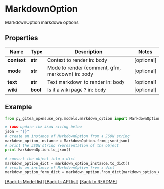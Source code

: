 # MarkdownOption

MarkdownOption markdown options

## Properties

Name | Type | Description | Notes
------------ | ------------- | ------------- | -------------
**context** | **str** | Context to render  in: body | [optional] 
**mode** | **str** | Mode to render (comment, gfm, markdown)  in: body | [optional] 
**text** | **str** | Text markdown to render  in: body | [optional] 
**wiki** | **bool** | Is it a wiki page ?  in: body | [optional] 

## Example

```python
from py_gitea_opensuse_org.models.markdown_option import MarkdownOption

# TODO update the JSON string below
json = "{}"
# create an instance of MarkdownOption from a JSON string
markdown_option_instance = MarkdownOption.from_json(json)
# print the JSON string representation of the object
print MarkdownOption.to_json()

# convert the object into a dict
markdown_option_dict = markdown_option_instance.to_dict()
# create an instance of MarkdownOption from a dict
markdown_option_form_dict = markdown_option.from_dict(markdown_option_dict)
```
[[Back to Model list]](../README.md#documentation-for-models) [[Back to API list]](../README.md#documentation-for-api-endpoints) [[Back to README]](../README.md)


